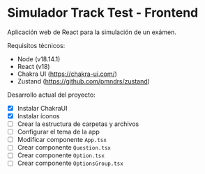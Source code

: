 # Simulador Track Test - Frontend
Aplicación web de React para la simulación de un exámen.

Requisitos técnicos:

- Node (v18.14.1)
- React (v18)
- Chakra UI (https://chakra-ui.com/)
- Zustand (https://github.com/pmndrs/zustand)

Desarrollo actual del proyecto:

- [x]  Instalar ChakraUI
- [x]  Instalar íconos
- [ ]  Crear la estructura de carpetas y archivos
- [ ]  Configurar el tema de la app
- [ ]  Modificar componente `App.tsx`
- [ ]  Crear componente `Question.tsx`
- [ ]  Crear componente `Option.tsx`
- [ ]  Crear componente `OptionsGroup.tsx`
